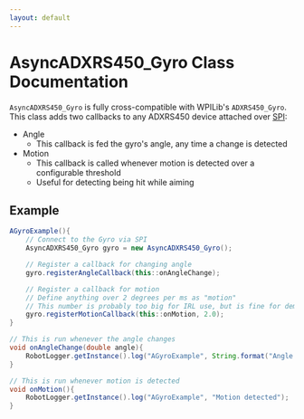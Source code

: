 ```yaml
---
layout: default
---
```


# AsyncADXRS450_Gyro Class Documentation

`AsyncADXRS450_Gyro` is fully cross-compatible with WPILib's `ADXRS450_Gyro`. This class adds two callbacks to any ADXRS450 device attached over [SPI](https://en.wikipedia.org/wiki/Serial_Peripheral_Interface):

 - Angle
   - This callback is fed the gyro's angle, any time a change is detected
 - Motion
   - This callback is called whenever motion is detected over a configurable threshold
   - Useful for detecting being hit while aiming

## Example
```java
AGyroExample(){
    // Connect to the Gyro via SPI
    AsyncADXRS450_Gyro gyro = new AsyncADXRS450_Gyro();

    // Register a callback for changing angle
    gyro.registerAngleCallback(this::onAngleChange);

    // Register a callback for motion
    // Define anything over 2 degrees per ms as "motion"
    // This number is probably too big for IRL use, but is fine for demonstration
    gyro.registerMotionCallback(this::onMotion, 2.0);
}

// This is run whenever the angle changes
void onAngleChange(double angle){
    RobotLogger.getInstance().log("AGyroExample", String.format("Angle changed to %.2f", angle));
}

// This is run whenever motion is detected
void onMotion(){
    RobotLogger.getInstance().log("AGyroExample", "Motion detected");
}
```